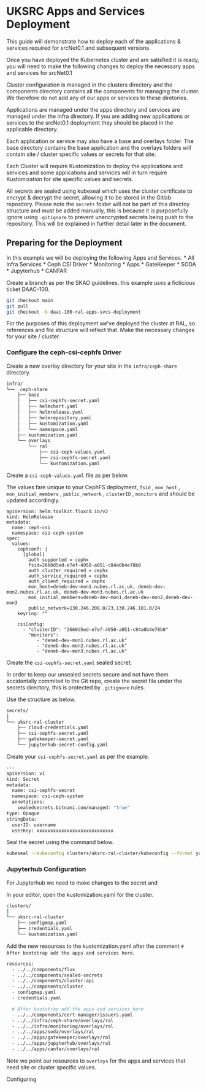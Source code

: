 # UKSRC Apps and Services Deployment

This guide will demonstrate how to deploy each of the applications & services required for srcNet0.1 and subsequent versions.

Once you have deployed the Kubernetes cluster and are satisfied it is ready, you will need to make the following changes to deploy the necessary apps and services for srcNet0.1

Cluster configuration is managed in the clusters directory and the components directory contains all the components for managing the cluster. We therefore do not add any of our apps or services to these diretories.

Applications are managed under the apps directory and services are managed under the infra directory. If you are adding new applications or services to the srcNet0.1 deployment they should be placed in the applicable directory.

Each application or service may also have a base and overlays folder. The base directory contains the base application and the overlays folders will contain site / cluster specific values or secrets for that site.

Each Cluster will require Kustomization to deploy the applications and services and some applications and services will in turn require Kustomization for site specific values and secrets.

All secrets are sealed using kubeseal which uses the cluster certificate to encrypt & decrypt the secret, allowing it to be stored in the Gitlab repository. Please note the `secrets` folder will not be part of this directoy structure and must be added manually, this is because it is purposefully ignore using `.gitignore` to prevent unencrypted secrets being push to the repository. This will be explained in further detail later in the document.

## Preparing for the Deployment

In this example we will be deploying the following Apps and Services.
    * All Infra Services
        * Ceph CSI Driver
        * Monitoring
    * Apps
        * GateKeeper
        * SODA
        * Jupyterhub
        * CANFAR

Create a branch as per the SKAO guidelines, this example uses a ficticious ticket DAAC-100.

```sh
git checkout main
git pull
git checkout -b daac-100-ral-apps-svcs-deployment
```

For the purposes of this deployment we've deployed the cluster at RAL, so references and file structure will reflect that. Make the necessary changes for your site / cluster. 

### Configure the ceph-csi-cephfs Driver

Create a new overlay directory for your site in the `infra/ceph-share` directory.

```sh
infra/
└──  ceph-share
    ├── base
    │   ├── csi-cephfs-secret.yaml
    │   ├── helmchart.yaml
    │   ├── helmrelease.yaml
    │   ├── helmrepository.yaml
    │   ├── kustomization.yaml
    │   └── namespace.yaml
    ├── kustomization.yaml
    └── overlays
        └── ral
            ├── csi-ceph-values.yaml
            ├── csi-cephfs-secret.yaml
            └── kustomization.yaml
```

Create a `csi-ceph-values.yaml` file as per below.

The values fare unique to your CephFS deployment, `fsid` , `mon_host` , `mon_initial_members` , `public_network` , `clusterID` , `monitors` and should be updated accordingly. 
```
apiVersion: helm.toolkit.fluxcd.io/v2
kind: HelmRelease
metadata:
  name: ceph-csi
  namespace: csi-ceph-system
spec:
  values:
    cephconf: |
      [global]
        auth supported = cephx
        fsid=2660d5ed-e7ef-4950-a051-c84a0b4e78b0
        auth_cluster_required = cephx
        auth_service_required = cephx
        auth_client_required = cephx
        mon_host=deneb-dev-mon1.nubes.rl.ac.uk, deneb-dev-mon2.nubes.rl.ac.uk, deneb-dev-mon3.nubes.rl.ac.uk
        mon_initial_members=deneb-dev-mon1,deneb-dev-mon2,deneb-dev-mon3
        public_network=130.246.208.0/23,130.246.181.0/24
    keyring: ""

    csiConfig:
      - "clusterID": "2660d5ed-e7ef-4950-a051-c84a0b4e78b0"
        "monitors":
           - "deneb-dev-mon1.nubes.rl.ac.uk"
           - "deneb-dev-mon2.nubes.rl.ac.uk"
           - "deneb-dev-mon3.nubes.rl.ac.uk"
```

Create the `csi-cephfs-secret.yaml` sealed secret.

In order to keep our unsealed secrets secure and not have them accidentally commited to the Git repo, create the secret file under the secrets directory, this is protected by `.gitignore` rules.

Use the structure as below.

```sh
secrets/
│
└── uksrc-ral-cluster
    ├── cloud-credentials.yaml
    ├── csi-cephfs-secret.yaml
    ├── gatekeeper-secret.yaml
    └── jupyterhub-secret-config.yaml
```

Create your `csi-cephfs-secret.yaml` as per the example.

```sh
---
apiVersion: v1
kind: Secret
metadata:
  name: csi-cephfs-secret
  namespace: csi-ceph-system
  annotations:
    sealedsecrets.bitnami.com/managed: "true"
type: Opaque
stringData:
  userID: username
  userKey: xxxxxxxxxxxxxxxxxxxxxxxxxxxx
```

Seal the secret using the command below.

```sh
kubeseal --kubeconfig clusters/uksrc-ral-cluster/kubeconfig --format yaml --controller-name sealed-secrets --controller-namespace sealed-secrets-system --secret-file secrets/uksrc-ral-cluster/csi-cephfs-secret.yaml --sealed-secret-file infra/ceph-share/overlays/ral/csi-cephfs-secret.yaml
```





### Jupyterhub Configuration

For Jupyterhub we need to make changes to the secret and 



In your editor, open the kustomization.yaml for the cluster.

```sh
clusters/
|
└── uksrc-ral-cluster
    ├── configmap.yaml
    ├── credentials.yaml
    └── kustomization.yaml
```

Add the new resources to the kustomization.yaml after the comment `# After bootstrap add the apps and services here`.

```sh
resources:
  - ../../components/flux
  - ../../components/sealed-secrets
  - ../../components/cluster-api
  - ../../components/cluster
  - configmap.yaml
  - credentials.yaml

  # After bootstrap add the apps and services here
  - ../../components/cert-manager/issuers.yaml
  - ../../infra/ceph-share/overlays/ral
  - ../../infra/monitoring/overlays/ral
  - ../../apps/soda/overlays/ral
  - ../../apps/gatekeeper/overlays/ral
  - ../../apps/jupyterhub/overlays/ral
  - ../../apps/canfar/overlays/ral
```

Note we point our resources to `overlays` for the apps and services that need site or cluster specific values.

Configuring 


